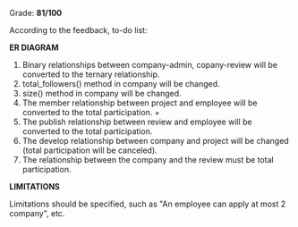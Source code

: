 Grade: **81/100**

According to the feedback, to-do list:

**ER DIAGRAM**
1) Binary relationships between company-admin, copany-review will be converted to the ternary relationship.
2) total_followers() method in company will be changed.
3) size() method in company will be changed.
4) The member relationship between project and employee will be converted to the total participation. +
5) The publish relationship between review and employee will be converted to the total participation.
6) The develop relationship between company and project will be changed (total participation will be canceled).
7) The relationship between the company and the review must be total participation.


**LIMITATIONS**

Limitations should be specified, such as "An employee can apply at most 2 company", etc.

